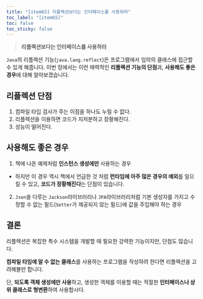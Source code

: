 ```yaml
---
title: "[item65] 리플렉션보다는 인터페이스를 사용하라"
toc_label: "[item65]"
toc: false
toc_sticky: false
---
```


> **리플렉션보다는 인터페이스를 사용하라**

`Java`의 리플렉션 기능(`java.lang.reflect`)은 프로그램에서 임의의 클래스에 접근할 수 있게 해줍니다. 이번 장에서는 이런 매력적인 **리플렉션 기능의 단점**과, **사용해도 좋은 경우**에 대해 알아보겠습니다.

## 리플렉션 단점
1. 컴파일 타입 검사가 주는 이점을 하나도 누릴 수 없다.
2. 리플렉션을 이용하면 코드가 지저분하고 장황해진다.
3. 성능이 떨어진다.

## 사용해도 좋은 경우
1. 책에 나온 예제처럼 **인스턴스 생성에만** 사용하는 경우
  - 하지만 이 경우 역시 책에서 언급한 것 처럼 **런타임에 아주 많은 경우의 예외**를 일으킬 수 있고, **코드가 장황해진다**는 단점이 있습니다.
2. `Json`을 다루는 `Jackson`라이브러리나 `JPA`라이브러리처럼 기본 생성자를 가지고 수정할 수 없는 필드(`Setter`가 제공되지 않는 필드)에 값을 주입해야 하는 경우

## 결론
리플렉션은 복잡한 특수 시스템을 개발할 때 필요한 강력한 기능이지만, 단점도 많습니다.

**컴파일 타임에 알 수 없는 클래스**를 사용하는 프로그램을 작성하려 한다면 리플렉션을 고려해볼만 합니다.

단, **되도록 객체 생성에만 사용**하고, 생성한 객체를 이용할 때는 적절한 **인터페이스나 상위 클래스로 형변환**하여 사용합시다.